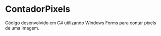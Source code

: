 # ContadorPixels

Código desenvolvido em C# utilizando Windows Forms para contar pixels de uma imagem.
